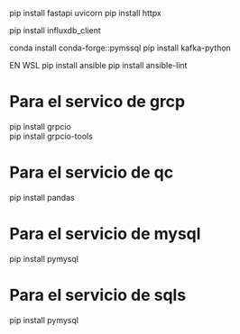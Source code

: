pip install fastapi uvicorn
pip install httpx

pip install influxdb_client

conda install conda-forge::pymssql
pip install kafka-python


EN WSL
pip install ansible
pip install ansible-lint

# Para el servico de grcp
pip install grpcio  
pip install grpcio-tools

# Para el servicio de qc
pip install pandas

# Para el servicio de mysql
pip install pymysql

# Para el servicio de sqls
pip install pymysql